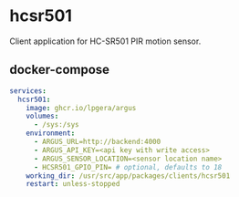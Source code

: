 # hcsr501

Client application for HC-SR501 PIR motion sensor.

## docker-compose

```yaml
services:
  hcsr501:
    image: ghcr.io/lpgera/argus
    volumes:
      - /sys:/sys
    environment:
      - ARGUS_URL=http://backend:4000
      - ARGUS_API_KEY=<api key with write access>
      - ARGUS_SENSOR_LOCATION=<sensor location name>
      - HCSR501_GPIO_PIN= # optional, defaults to 18
    working_dir: /usr/src/app/packages/clients/hcsr501
    restart: unless-stopped
```
